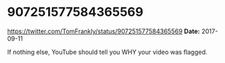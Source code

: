 # 907251577584365569
https://twitter.com/TomFrankly/status/907251577584365569
**Date:** 2017-09-11

If nothing else, YouTube should tell you WHY your video was flagged.

